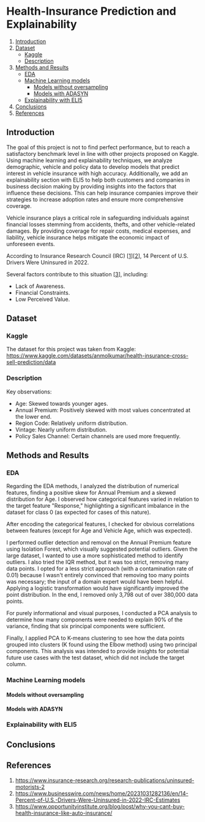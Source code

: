 # Health-Insurance Prediction and Explainability

1. [Introduction](#introduction)
2. [Dataset](#dataset)
   * [Kaggle](#kaggle)
   * [Description](#description)
3. [Methods and Results](#methods)
   * [EDA](#eda)
   * [Machine Learning models](#machine-learning-models)
       * [Models without oversampling](#models-without-oversampling)
       * [Models with ADASYN](#models-with-ADASYN)
   * [Explainability with ELI5](#explainability-with-ELI5)
4. [Conclusions](#conclusions)
5. [References](#references)

## Introduction

The goal of this project is not to find perfect performance, but to reach a satisfactory benchmark level in line with other projects proposed on Kaggle. Using machine learning and explainability techniques, we analyze demographic, vehicle and policy data to develop models that predict interest in vehicle insurance with high accuracy. Additionally, we add an explainability section with ELI5 to help both customers and companies in business decision making by providing insights into the factors that influence these decisions. This can help insurance companies improve their strategies to increase adoption rates and ensure more comprehensive coverage.

Vehicle insurance plays a critical role in safeguarding individuals against financial losses stemming from accidents, thefts, and other vehicle-related damages. By providing coverage for repair costs, medical expenses, and liability, vehicle insurance helps mitigate the economic impact of unforeseen events. 

According to Insurance Research Council (IRC) [[1](#ref1)][[2](#ref2)], 14 Percent of U.S. Drivers Were Uninsured in 2022.

Several factors contribute to this situation [[3](#ref3)], including:

- Lack of Awareness.
- Financial Constraints.
- Low Perceived Value.

## Dataset

### Kaggle

The dataset for this project was taken from Kaggle: https://www.kaggle.com/datasets/anmolkumar/health-insurance-cross-sell-prediction/data

### Description

Key observations:

- Age: Skewed towards younger ages.
- Annual Premium: Positively skewed with most values concentrated at the lower end.
- Region Code: Relatively uniform distribution.
- Vintage: Nearly uniform distribution.
- Policy Sales Channel: Certain channels are used more frequently.

## Methods and Results

### EDA

Regarding the EDA methods, I analyzed the distribution of numerical features, finding a positive skew for Annual Premium and a skewed distribution for Age. I observed how categorical features varied in relation to the target feature "Response," highlighting a significant imbalance in the dataset for class 0 (as expected for cases of this nature).

After encoding the categorical features, I checked for obvious correlations between features (except for Age and Vehicle Age, which was expected).

I performed outlier detection and removal on the Annual Premium feature using Isolation Forest, which visually suggested potential outliers. Given the large dataset, I wanted to use a more sophisticated method to identify outliers. I also tried the IQR method, but it was too strict, removing many data points. I opted for a less strict approach (with a contamination rate of 0.01) because I wasn't entirely convinced that removing too many points was necessary; the input of a domain expert would have been helpful. Applying a logistic transformation would have significantly improved the point distribution. In the end, I removed only 3,798 out of over 380,000 data points.

For purely informational and visual purposes, I conducted a PCA analysis to determine how many components were needed to explain 90% of the variance, finding that six principal components were sufficient.

Finally, I applied PCA to K-means clustering to see how the data points grouped into clusters (K found using the Elbow method) using two principal components. This analysis was intended to provide insights for potential future use cases with the test dataset, which did not include the target column.
### Machine Learning models

#### Models without oversampling

#### Models with ADASYN

### Explainability with ELI5

## Conclusions

## References

1. <a name="ref1"></a> https://www.insurance-research.org/research-publications/uninsured-motorists-2
2. <a name="ref2"></a> https://www.businesswire.com/news/home/20231031282136/en/14-Percent-of-U.S.-Drivers-Were-Uninsured-in-2022-IRC-Estimates
3. <a name="ref3"></a> https://www.opportunityinstitute.org/blog/post/why-you-cant-buy-health-insurance-like-auto-insurance/






